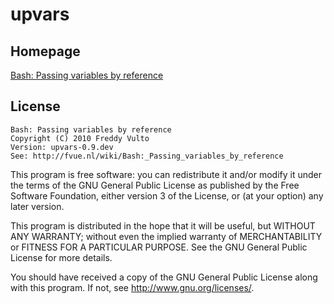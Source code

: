# upvars

## Homepage

[Bash: Passing variables by reference][wiki]

## License

    Bash: Passing variables by reference
    Copyright (C) 2010 Freddy Vulto
    Version: upvars-0.9.dev
    See: http://fvue.nl/wiki/Bash:_Passing_variables_by_reference

This program is free software: you can redistribute it and/or modify
it under the terms of the GNU General Public License as published by
the Free Software Foundation, either version 3 of the License, or
(at your option) any later version.

This program is distributed in the hope that it will be useful,
but WITHOUT ANY WARRANTY; without even the implied warranty of
MERCHANTABILITY or FITNESS FOR A PARTICULAR PURPOSE.  See the
GNU General Public License for more details.

You should have received a copy of the GNU General Public License
along with this program.  If not, see <http://www.gnu.org/licenses/>.

[wiki]: https://fvue.nl/wiki/Bash:_Passing_variables_by_reference
